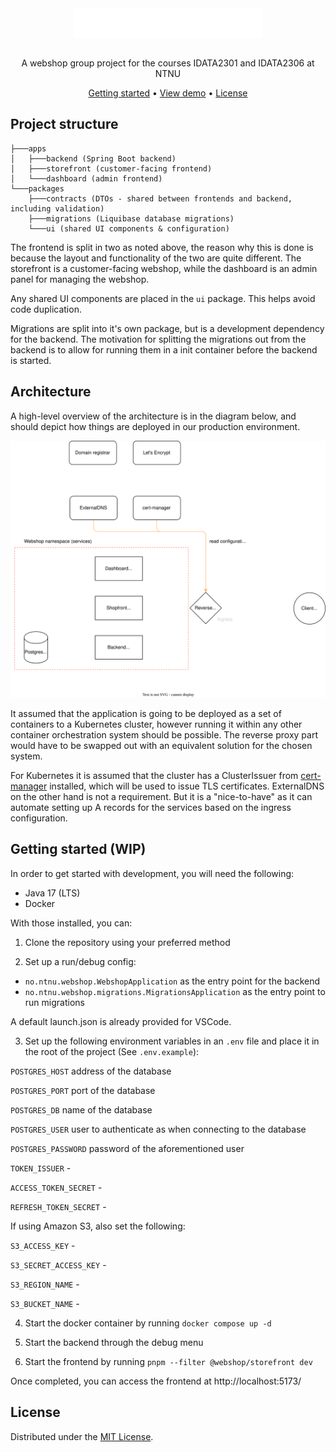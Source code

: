 <div align="center">
  <img align="center" width="300" src="docs/assets/logo-big.svg" />
</div>
<br />
<p align="center">A webshop group project for the courses IDATA2301 and IDATA2306 at NTNU</p>

<div align="center">
  <a href="#getting-started">Getting started</a> •
  <a href="#">View demo</a> •
  <a href="#license">License</a>
</div>

## Project structure

```
├───apps
│   ├───backend (Spring Boot backend)
│   ├───storefront (customer-facing frontend)
│   └───dashboard (admin frontend)
└───packages
    ├───contracts (DTOs - shared between frontends and backend, including validation)
    ├───migrations (Liquibase database migrations)
    └───ui (shared UI components & configuration)
```

The frontend is split in two as noted above, the reason why this is done is because the layout and functionality of the two are quite different. The storefront is a customer-facing webshop, while the dashboard is an admin panel for managing the webshop. 

Any shared UI components are placed in the `ui` package. This helps avoid code duplication. 

Migrations are split into it's own package, but is a development dependency for the backend. The motivation for splitting the migrations out from the backend is to allow for running them in a init container before the backend is started. 

## Architecture

A high-level overview of the architecture is in the diagram below, and should depict how things are deployed in our production environment.


<div align="center">
  <img alt="Architectural diagram" src="docs/diagrams/architecture.drawio.svg" />
</div>


It assumed that the application is going to be deployed as a set of containers to a Kubernetes cluster, however running it within any other container orchestration system should be possible. The reverse proxy part would have to be swapped out with an equivalent solution for the chosen system. 

For Kubernetes it is assumed that the cluster has a ClusterIssuer from [cert-manager](https://cert-manager.io/) installed, which will be used to issue TLS certificates.
ExternalDNS on the other hand is not a requirement. But it is a "nice-to-have" as it can automate setting up A records for the services based on the ingress configuration. 


## Getting started (WIP)

In order to get started with development, you will need the following:

- Java 17 (LTS)
- Docker

With those installed, you can:

1. Clone the repository using your preferred method

2. Set up a run/debug config:
  - `no.ntnu.webshop.WebshopApplication` as the entry point for the backend
  - `no.ntnu.webshop.migrations.MigrationsApplication` as the entry point to run migrations

  A default launch.json is already provided for VSCode.

3. Set up the following environment variables in an `.env` file and place it in the root of the project (See `.env.example`):

`POSTGRES_HOST` address of the database

`POSTGRES_PORT` port of the database

`POSTGRES_DB` name of the database

`POSTGRES_USER` user to authenticate as when connecting to the database

`POSTGRES_PASSWORD` password of the aforementioned user

`TOKEN_ISSUER` -

`ACCESS_TOKEN_SECRET` -

`REFRESH_TOKEN_SECRET` -

If using Amazon S3, also set the following:

`S3_ACCESS_KEY` -

`S3_SECRET_ACCESS_KEY` -

`S3_REGION_NAME` -

`S3_BUCKET_NAME` -

4. Start the docker container by running `docker compose up -d`

5. Start the backend through the debug menu

6. Start the frontend by running `pnpm --filter @webshop/storefront dev`

Once completed, you can access the frontend at http://localhost:5173/


## License

Distributed under the [MIT License](LICENSE).

